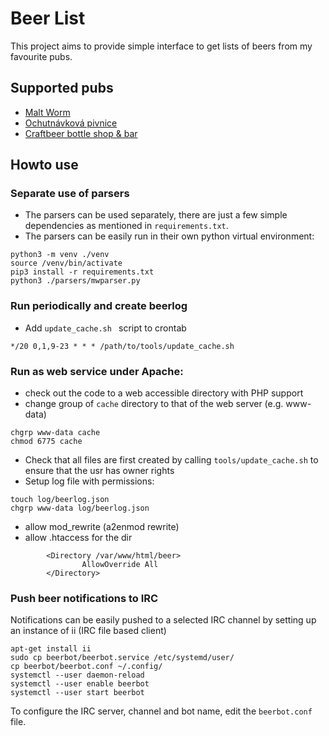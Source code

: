 # Beer List

This project aims to provide simple interface to get lists of beers from my favourite pubs.

## Supported pubs

* [Malt Worm](https://maltworm.cz/)
* [Ochutnávková pivnice](http://ochutnavkovapivnice.cz/)
* [Craftbeer bottle shop & bar](https://www.facebook.com/Craftbeerbottleshopbar/)

## Howto use

### Separate use of parsers
* The parsers can be used separately, there are just a few simple dependencies as mentioned in `requirements.txt`.
* The parsers can be easily run in their own python virtual environment:
```
python3 -m venv ./venv
source /venv/bin/activate
pip3 install -r requirements.txt
python3 ./parsers/mwparser.py
```

### Run periodically and create beerlog
* Add `update_cache.sh ` script to crontab
```
*/20 0,1,9-23 * * * /path/to/tools/update_cache.sh
```

### Run as web service under Apache:
* check out the code to a web accessible directory with PHP support
* change group of `cache` directory to that of the web server (e.g. www-data)
```
chgrp www-data cache
chmod 6775 cache
```
* Check that all files are first created by calling `tools/update_cache.sh` to ensure that the usr has owner rights
* Setup log file with permissions:
```
touch log/beerlog.json
chgrp www-data log/beerlog.json
```
* allow mod_rewrite (a2enmod rewrite)
* allow .htaccess for the dir
```
        <Directory /var/www/html/beer>
                AllowOverride All
        </Directory>
```

### Push beer notifications to IRC
Notifications can be easily pushed to a selected IRC channel by setting up an instance of ii (IRC file based client)
```
apt-get install ii
sudo cp beerbot/beerbot.service /etc/systemd/user/
cp beerbot/beerbot.conf ~/.config/
systemctl --user daemon-reload
systemctl --user enable beerbot
systemctl --user start beerbot
```
To configure the IRC server, channel and bot name, edit the `beerbot.conf` file.
